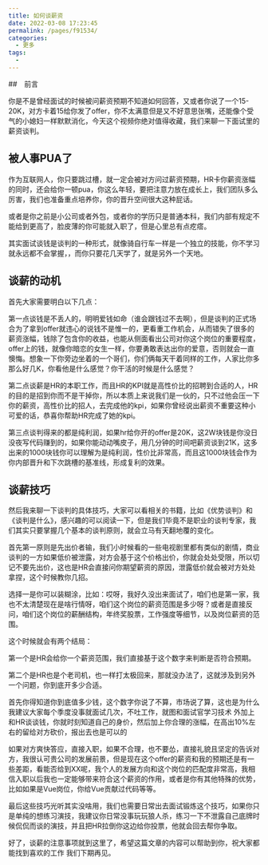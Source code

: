 ```yaml
---
title: 如何谈薪资
date: 2022-03-08 17:23:45
permalink: /pages/f91534/
categories:
  - 更多
tags:
  - 
---
```



##　前言

你是不是曾经面试的时候被问薪资预期不知道如何回答，又或者你说了一个15-20K，对方卡着15给你发了offer，你不太满意但是又不好意思张嘴，还能像个受气的小媳妇一样默默消化，今天这个视频你绝对值得收藏，我们来聊一下面试里的薪资谈判。

## 被人事PUA了

作为互联网人，你只要跳过槽，就一定会被对方问过薪资预期，HR卡你薪资涨幅的同时，还会给你一顿pua，你这么年轻，要把注意力放在成长上，我们团队多么厉害，我们也准备重点培养你，你的晋升空间很大这种屁话。

或者是你之前是小公司或者外包，或者你的学历只是普通本科，我们内部有规定不能给到更高了，脸皮薄的你可能就入职了，但是心里总有点疙瘩。

其实面试谈钱是谈判的一种形式，就像骑自行车一样是一个独立的技能，你不学习就永远都不会掌握，，而你只要花几天学了，就是另外一个天地。

## 谈薪的动机

首先大家需要明白以下几点：

第一点谈钱是不丢人的，明明爱钱如命（谁会跟钱过不去啊），但是谈判的正式场合为了拿到offer就违心的说钱不是惟一的，更看重工作机会，从而错失了很多的薪资涨幅，钱除了包含你的收益，也能从侧面看出公司对你这个岗位的重要程度，offer上的钱，就像你暗恋的女生一样，你要勇敢表达出你的爱意，否则就会一直懊悔。想象一下你旁边坐着的一个哥们，你们俩每天干着同样的工作，人家比你多那么好几K，你看他是什么感觉？你干活的时候是什么感觉？


第二点谈薪是HR的本职工作，而且HR的KPI就是高性价比的招聘到合适的人，HR的目的是招到你而不是干掉你，所以本质上来说我们是一伙的，只不过他会压一下你的薪资，高性价比的招人，去完成他的kpi，如果你曾经说出薪资不重要这种小可爱的话，恭喜你帮助HR完成了她的kpi。


第三点谈判得来的都是纯利润，如果hr给你开的offer是20K，这2W块钱是你没日没夜写代码赚到的，如果你能动动嘴皮子，用几分钟的时间吧薪资谈到21K，这多出来的1000块钱你可以理解为是纯利润，性价比非常高，而且这1000块钱会作为你内部晋升和下次跳槽的基准线，形成复利的效果。

## 谈薪技巧

然后我来聊一下谈判的具体技巧，大家可以看相关的书籍，比如《优势谈判》和《谈判是什么》，感兴趣的可以阅读一下，但是我们毕竟不是职业的谈判专家，我们其实只要掌握几个基本的谈判原则，就会立马有天翻地覆的变化。

首先第一原则是先出价者输，我们小时候看的一些电视剧里都有类似的剧情，商业谈判的一方如果低价被泄露，对方会基于这个价格出价，你就会处处受限，所以切记不要先出价，这也是HR会直接问你期望薪资的原因，泄露低价就会被对方处处拿捏，这个时候教你几招。

选择一是你可以装糊涂，比如：哎呀，我好久没出来面试了，咱们也是第一家，我也不太清楚现在是啥行情呀，咱们这个岗位的薪资范围是多少呀？或者是直接反问，咱们这个岗位的薪酬结构，年终奖股票，工作强度等细节，以及岗位薪资的范围。

这个时候就会有两个结局：

第一个是HR会给你一个薪资范围，我们直接基于这个数字来判断是否符合预期。

第二个是HR也是个老司机，也一样打太极回来，那就没办法了，这就涉及到另外一个问题，你到底开多少合适。

首先你得知道你到底值多少钱，这个数字你说了不算，市场说了算，这也是为什么我建议大家每个季度没事就面试几次，不吐工作，就图和面试官学习技术 外加上和HR谈谈钱，你就时刻知道自己的身价，然后加上你合理的涨幅，在高出10%左右的留给对方砍价，报出去也是可以的


如果对方爽快答应，直接入职，如果不合理，也不要怂，直接礼貌且坚定的告诉对方，我很认可贵公司的发展前景，但是现在这个offer的薪资和我的预期还是有一些差距，看能否给到XX呢，我个人的发展方向和这个岗位的匹配度非常高，我相信入职以后我也一定能够带来符合这个薪资的作用，或者是你有其他特殊的优势，比如如果是Vue岗位，你给Vue贡献过代码等等。

最后这些技巧光听其实没啥用，我们也需要日常出去面试锻炼这个技巧，如果你只是单纯的想练习演技，我建议你日常没事玩玩狼人杀，练习一下不泄露自己底牌时候侃侃而谈的演技，并且把HR拉倒你这边给你投票，他就会回去帮你争取。

好了，谈薪的注意事项就到这里了，希望这篇文章的内容可以帮助到你，祝大家都能找到喜欢的工作  我们下期再见。
